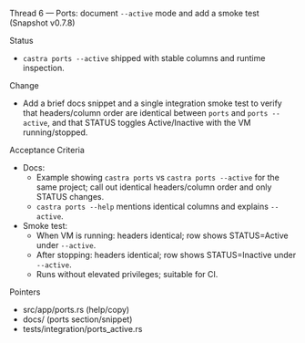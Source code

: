 Thread 6 — Ports: document `--active` mode and add a smoke test (Snapshot v0.7.8)

Status
- `castra ports --active` shipped with stable columns and runtime inspection.

Change
- Add a brief docs snippet and a single integration smoke test to verify that headers/column order are identical between `ports` and `ports --active`, and that STATUS toggles Active/Inactive with the VM running/stopped.

Acceptance Criteria
- Docs:
  - Example showing `castra ports` vs `castra ports --active` for the same project; call out identical headers/column order and only STATUS changes.
  - `castra ports --help` mentions identical columns and explains `--active`.
- Smoke test:
  - When VM is running: headers identical; row shows STATUS=Active under `--active`.
  - After stopping: headers identical; row shows STATUS=Inactive under `--active`.
  - Runs without elevated privileges; suitable for CI.

Pointers
- src/app/ports.rs (help/copy)
- docs/ (ports section/snippet)
- tests/integration/ports_active.rs